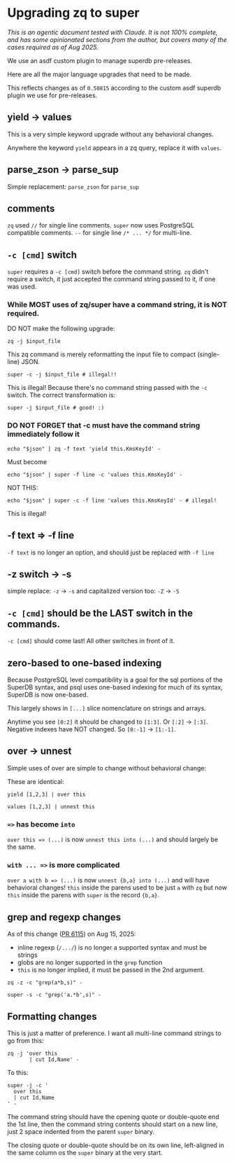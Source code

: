 # Upgrading zq to super

_This is an agentic document tested with Claude. It is not 
100% complete, and has some opinionated sections from the
author, but covers many of the cases required as of Aug 2025._

We use an asdf custom plugin to manage superdb pre-releases.

Here are all the major language upgrades that need to be made.

This reflects changes as of `0.50815` according to the custom asdf
superdb plugin we use for pre-releases.

## yield -> values

This is a very simple keyword upgrade without any behavioral changes.

Anywhere the keyword `yield` appears in a zq query, replace it with `values`.

## parse_zson -> parse_sup

Simple replacement: `parse_zson` for `parse_sup`

## comments

`zq` used `//` for single line comments. `super` now uses PostgreSQL
compatible comments. `--` for single line `/* ... */` for multi-line.
                    
## `-c [cmd]` switch

`super` requires a `-c [cmd]` switch before the command string. `zq`
didn't require a switch, it just accepted the command string passed to
it, if one was used.

### While MOST uses of zq/super have a command string, it is NOT required.

DO NOT make the following upgrade:

```zq
zq -j $input_file
```
This zq command is merely reformatting the input file to compact
(single-line) JSON. 

```super
super -c -j $input_file # illegal!!
```
This is illegal! Because there's no command string passed with the `-c`
switch. The correct transformation is:

```super
super -j $input_file # good! :) 
```

### DO NOT FORGET that -c must have the command string immediately follow it

```zq
echo "$json" | zq -f text 'yield this.KmsKeyId' -
```

Must become
```super
echo "$json" | super -f line -c 'values this.KmsKeyId' -
```

NOT THIS:
```super
echo "$json" | super -c -f line 'values this.KmsKeyId' - # illegal!
```
This is illegal!

## -f text => -f line

`-f text` is no longer an option, and should just be replaced with `-f line`

## -z switch -> -s

simple replace: `-z` -> `-s` and capitalized version too: `-Z` -> `-S`
              
## `-c [cmd]` should be the LAST switch in the commands.

`-c [cmd]` should come last! All other switches in front of it.

## zero-based to one-based indexing

Because PostgreSQL level compatibility is a goal for the sql portions of
the SuperDB syntax, and psql uses one-based indexing for much of its
syntax, SuperDB is now one-based. 
                                 
This largely shows in `[...]` slice nomenclature on strings and arrays.

Anytime you see `[0:2]` it should be changed to `[1:3]`. Or `[:2]` ->
`[:3]`. Negative indexes have NOT changed. So `[0:-1]` -> `[1:-1]`.
       
## over -> unnest

Simple uses of over are simple to change without behavioral change:
                            
These are identical:

```zq
yield [1,2,3] | over this
```

```super
values [1,2,3] | unnest this
```

### `=>` has become `into`

`over this => (...)` is now `unnest this into (...)` and should largely
be the same.
            
### `with ... =>` is more complicated

`over a with b => (...)` is now `unnest {b,a} into (...)` and will have
behavioral changes! `this` inside the parens used to be just `a` with `zq`
but now `this` inside the parens with `super` is the record `{b,a}`.  

## grep and regexp changes

As of this change ([PR 6115](https://github.com/brimdata/super/pull/6115)) on
Aug 15, 2025:

- inline regexp (`/.../`) is no longer a supported syntax and must be strings
- globs are no longer supported in the `grep` function
- `this` is no longer implied, it must be passed in the 2nd argument.

```zq
zq -z -c "grep(a*b,s)" -
```

```super
super -s -c "grep('a.*b',s)" -
```

## Formatting changes

This is just a matter of preference. I want all multi-line command
strings to go from this:
                       
```zq
zq -j 'over this
       | cut Id,Name' -
```

To this:
```super
super -j -c '
  over this
  | cut Id,Name
' -
```

The command string should have the opening quote or double-quote end the
1st line, then the command string contents should start on a new line,
just 2 space indented from the parent `super` binary.

The closing quote or double-quote should be on its own line,
left-aligned in the same column os the `super` binary at the very start.
